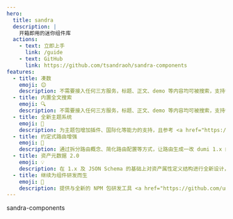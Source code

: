 ```yaml
---
hero:
  title: sandra
  description: |
    开箱即用的迷你组件库
  actions:
    - text: 立即上手
      link: /guide
    - text: GitHub
      link: https://github.com/tsandraoh/sandra-components
features:
  - title: 凑数
    emoji: 😊
    description: 不需要接入任何三方服务，标题、正文、demo 等内容均可被搜索，支持多关键词搜索，且不会带来产物体积的增加
  - title: 内置全文搜索
    emoji: 🔍
    description: 不需要接入任何三方服务，标题、正文、demo 等内容均可被搜索，支持多关键词搜索，且不会带来产物体积的增加
  - title: 全新主题系统
    emoji: 🎨
    description: 为主题包增加插件、国际化等能力的支持，且参考 <a href="https://docusaurus.io/docs/swizzling" target="_blank" rel="noreferrer">Docusaurus</a> 为主题用户提供局部覆盖能力，更强更易用
  - title: 约定式路由增强
    emoji: 🚥
    description: 通过拆分路由概念、简化路由配置等方式，让路由生成一改 dumi 1.x 的怪异、繁琐，更加符合直觉
  - title: 资产元数据 2.0
    emoji: 💡
    description: 在 1.x 及 JSON Schema 的基础上对资产属性定义结构进行全新设计，为资产的流通提供更多可能
  - title: 继续为组件研发而生
    emoji: 💎
    description: 提供与全新的 NPM 包研发工具 <a href="https://github.com/umijs/father" target="_blank" rel="noreferrer">father 4</a> 集成的脚手架，为开发者提供一站式的研发体验
---
```


sandra-components
